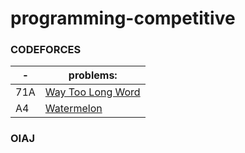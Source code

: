 # programming-competitive
### CODEFORCES
|  - | problems:  |
|---|---|
|  71A |   [Way Too Long Word](http://https://github.com/fmdavid1/programming-competitive/blob/main/codeforces/71A%20Way%20Too%20Long%20Words.cpp "Way Too Long Word")|
|  A4 |   [Watermelon](http://https://github.com/fmdavid1/programming-competitive/blob/main/codeforces/A4%20watermelon.cpp "Watermelon")|

### OIAJ
